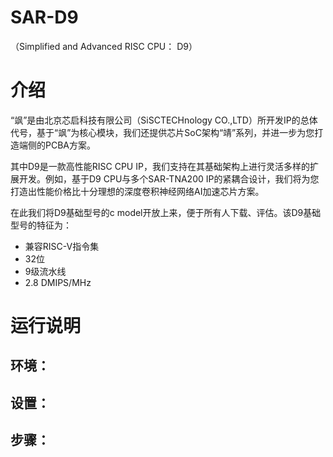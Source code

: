 SAR-D9
=====================
（Simplified and Advanced RISC CPU： D9）

# 介绍
“飒”是由北京芯启科技有限公司（SiSCTECHnology CO.,LTD）所开发IP的总体代号，基于“飒”为核心模块，我们还提供芯片SoC架构“靖”系列，并进一步为您打造端侧的PCBA方案。

其中D9是一款高性能RISC CPU IP，我们支持在其基础架构上进行灵活多样的扩展开发。例如，基于D9 CPU与多个SAR-TNA200 IP的紧耦合设计，我们将为您打造出性能价格比十分理想的深度卷积神经网络AI加速芯片方案。

在此我们将D9基础型号的c model开放上来，便于所有人下载、评估。该D9基础型号的特征为：
+ 兼容RISC-V指令集
+ 32位
+ 9级流水线
+ 2.8 DMIPS/MHz


# 运行说明


环境：
-----------

设置：
-----------

步骤：
-----------

